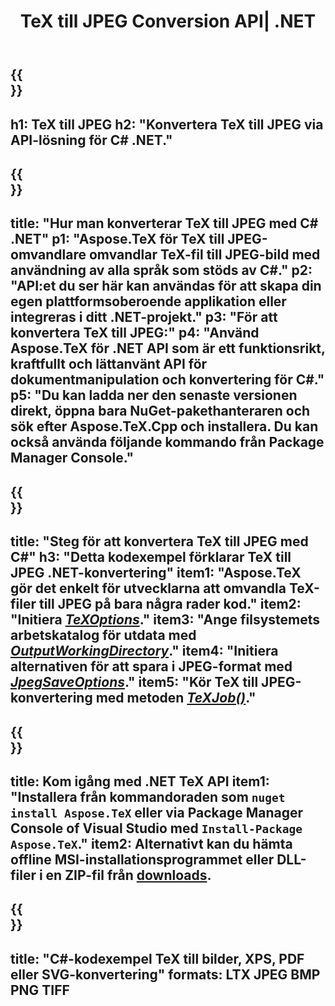 ﻿---
translation: true
template: /_templates/_conversion-child-net.md
title: TeX till JPEG Conversion API| .NET
description: TeX till JPEG-konverteringsfunktionalitet. Integrera detta lokala .NET-bibliotek i ditt projekt eller använd plattformsoberoende applikationer för att konvertera TeX till JPEG.
keywords: tex till jpeg api net, tex2jpeg integrera c#
url: /net/conversion/tex-to-jpeg/
family: tex
platformtag: net
feature: conversion
informat: TEX
outformat: JPEG
otherformats: BMP PNG TIFF PDF SVG XPS
---


{{<section banner>}}
---
h1: TeX till JPEG
h2: "Konvertera TeX till JPEG via API-lösning för C# .NET."
---

{{<section overview>}}
---
title: "Hur man konverterar TeX till JPEG med C# .NET"
p1: "Aspose.TeX för TeX till JPEG-omvandlare omvandlar TeX-fil till JPEG-bild med användning av alla språk som stöds av C#."
p2: "API:et du ser här kan användas för att skapa din egen plattformsoberoende applikation eller integreras i ditt .NET-projekt."
p3: "För att konvertera TeX till JPEG:"
p4: "Använd Aspose.TeX för .NET API som är ett funktionsrikt, kraftfullt och lättanvänt API för dokumentmanipulation och konvertering för C#."
p5: "Du kan ladda ner den senaste versionen direkt, öppna bara NuGet-pakethanteraren och sök efter Aspose.TeX.Cpp och installera. Du kan också använda följande kommando från Package Manager Console."
---

{{<section feature1>}}
---
title: "Steg för att konvertera TeX till JPEG med C#"
h3: "Detta kodexempel förklarar TeX till JPEG .NET-konvertering"
item1: "Aspose.TeX gör det enkelt för utvecklarna att omvandla TeX-filer till JPEG på bara några rader kod."
item2: "Initiera [*TeXOptions*](https://reference.aspose.com/tex/net/aspose.tex/texoptions/)."
item3: "Ange filsystemets arbetskatalog för utdata med [*OutputWorkingDirectory*](https://reference.aspose.com/tex/net/aspose.tex/texoptions/outputworkingdirectory/)."
item4: "Initiera alternativen för att spara i JPEG-format med [*JpegSaveOptions*](https://reference.aspose.com/tex/net/aspose.tex.presentation.image/jpegsaveoptions/)."
item5: "Kör TeX till JPEG-konvertering med metoden [*TeXJob()*](https://reference.aspose.com/tex/net/aspose.tex/texjob/)."
---

{{<section feature2>}}
---
title: Kom igång med .NET TeX API
item1: "Installera från kommandoraden som ```nuget install Aspose.TeX``` eller via Package Manager Console of Visual Studio med ```Install-Package Aspose.TeX```."
item2: Alternativt kan du hämta offline MSI-installationsprogrammet eller DLL-filer i en ZIP-fil från [downloads](https://releases.aspose.com/tex/net).
---

{{<section widget>}}
---
title: "C#-kodexempel TeX till bilder, XPS, PDF eller SVG-konvertering"
formats: LTX JPEG BMP PNG TIFF
---
